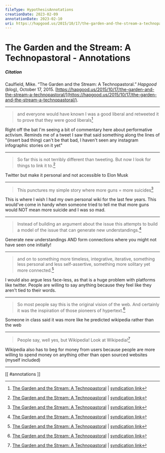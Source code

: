 ```yaml
---
fileType: HypothesisAnnotations
creationDate: 2023-02-09 
annotationDate: 2023-02-10
uri: https://hapgood.us/2015/10/17/the-garden-and-the-stream-a-technopastoral/
---
```

# The Garden and the Stream: A Technopastoral - Annotations

##### Citation
Caulfield, Mike. “The Garden and the Stream: A Technopastoral.” _Hapgood_ (blog), October 17, 2015. [https://hapgood.us/2015/10/17/the-garden-and-the-stream-a-technopastoral/](https://hapgood.us/2015/10/17/the-garden-and-the-stream-a-technopastoral/).

---
 
> and everyone would have known I was a good liberal and retweeted it to prove that they were good liberals[^1]

Right off the bat I'm seeing a bit of commentary here about performative activism. Reminds me of a tweet I saw that said something along the lines of "(insert bad thing) can't be that bad, I haven't seen any instagram infographic stories on it yet"

[^1]: [The Garden and the Stream: A Technopastoral](https://hapgood.us/2015/10/17/the-garden-and-the-stream-a-technopastoral/) | [syndication link](tk) 

---

> So far this is not terribly different than tweeting. But now I look for things to link it to.[^1]

Twitter but make it personal and not accessible to Elon Musk

[^1]: [The Garden and the Stream: A Technopastoral](https://hapgood.us/2015/10/17/the-garden-and-the-stream-a-technopastoral/) | [syndication link](tk) 

---

> This punctures my simple story where more guns = more suicides[^1]

This is where I wish I had my own personal wiki for the last few years. This would've come in handy when someone tried to tell me that more guns would NOT mean more suicide and I was so mad.

[^1]: [The Garden and the Stream: A Technopastoral](https://hapgood.us/2015/10/17/the-garden-and-the-stream-a-technopastoral/) | [syndication link](tk) 

---
 
> Instead of building an argument about the issue this attempts to build a model of the issue that can generate new understandings.[^1]

Generate new understandings AND form connections where you might not have seen one initially!

[^1]: [The Garden and the Stream: A Technopastoral](https://hapgood.us/2015/10/17/the-garden-and-the-stream-a-technopastoral/) | [syndication link](tk) 

---

> and on to something more timeless, integrative, iterative, something less personal and less self-assertive, something more solitary yet more connected.[^1]

I would also argue less face-less, as that is a huge problem with platforms like twitter. People are willing to say anything because they feel like they aren't tied to their words.

[^1]: [The Garden and the Stream: A Technopastoral](https://hapgood.us/2015/10/17/the-garden-and-the-stream-a-technopastoral/) | [syndication link](tk) 

---

> So most people say this is the original vision of the web. And certainly it was the inspiration of those pioneers of hypertext.[^1]

Someone in class said it was more like he predicted wikipedia rather than the web

[^1]: [The Garden and the Stream: A Technopastoral](https://hapgood.us/2015/10/17/the-garden-and-the-stream-a-technopastoral/) | [syndication link](tk) 

---

> People say, well yes, but Wikipedia! Look at Wikipedia![^1]

Wikipedia also has to beg for money from users because people are more willing to spend money on anything other than open sourced websites (myself included)

[^1]: [The Garden and the Stream: A Technopastoral](https://hapgood.us/2015/10/17/the-garden-and-the-stream-a-technopastoral/) | [syndication link](tk) 

---

[[ #annotations ]]
